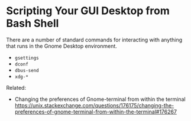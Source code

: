 # Scripting Your GUI Desktop from Bash Shell

There are a number of standard commands for interacting with anything
that runs in the Gnome Desktop environment.

* `gsettings`
* `dconf`
* `dbus-send`
* `xdg-*`

Related:

* Changing the preferences of Gnome-terminal from within the terminal
  <https://unix.stackexchange.com/questions/176175/changing-the-preferences-of-gnome-terminal-from-within-the-terminal#176267>

